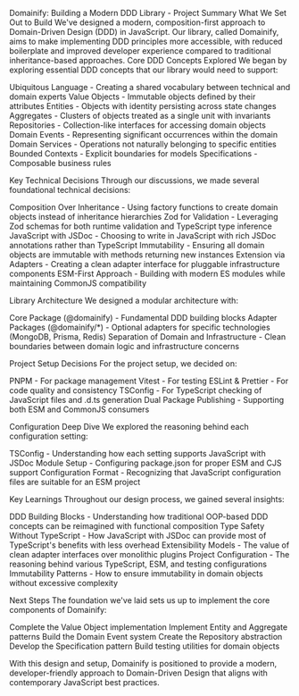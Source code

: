 Domainify: Building a Modern DDD Library - Project Summary
What We Set Out to Build
We've designed a modern, composition-first approach to Domain-Driven Design (DDD) in JavaScript. Our library, called Domainify, aims to make implementing DDD principles more accessible, with reduced boilerplate and improved developer experience compared to traditional inheritance-based approaches.
Core DDD Concepts Explored
We began by exploring essential DDD concepts that our library would need to support:

Ubiquitous Language - Creating a shared vocabulary between technical and domain experts
Value Objects - Immutable objects defined by their attributes
Entities - Objects with identity persisting across state changes
Aggregates - Clusters of objects treated as a single unit with invariants
Repositories - Collection-like interfaces for accessing domain objects
Domain Events - Representing significant occurrences within the domain
Domain Services - Operations not naturally belonging to specific entities
Bounded Contexts - Explicit boundaries for models
Specifications - Composable business rules

Key Technical Decisions
Through our discussions, we made several foundational technical decisions:

Composition Over Inheritance - Using factory functions to create domain objects instead of inheritance hierarchies
Zod for Validation - Leveraging Zod schemas for both runtime validation and TypeScript type inference
JavaScript with JSDoc - Choosing to write in JavaScript with rich JSDoc annotations rather than TypeScript
Immutability - Ensuring all domain objects are immutable with methods returning new instances
Extension via Adapters - Creating a clean adapter interface for pluggable infrastructure components
ESM-First Approach - Building with modern ES modules while maintaining CommonJS compatibility

Library Architecture
We designed a modular architecture with:

Core Package (@domainify) - Fundamental DDD building blocks
Adapter Packages (@domainify/*) - Optional adapters for specific technologies (MongoDB, Prisma, Redis)
Separation of Domain and Infrastructure - Clean boundaries between domain logic and infrastructure concerns

Project Setup Decisions
For the project setup, we decided on:

PNPM - For package management
Vitest - For testing
ESLint & Prettier - For code quality and consistency
TSConfig - For TypeScript checking of JavaScript files and .d.ts generation
Dual Package Publishing - Supporting both ESM and CommonJS consumers

Configuration Deep Dive
We explored the reasoning behind each configuration setting:

TSConfig - Understanding how each setting supports JavaScript with JSDoc
Module Setup - Configuring package.json for proper ESM and CJS support
Configuration Format - Recognizing that JavaScript configuration files are suitable for an ESM project

Key Learnings
Throughout our design process, we gained several insights:

DDD Building Blocks - Understanding how traditional OOP-based DDD concepts can be reimagined with functional composition
Type Safety Without TypeScript - How JavaScript with JSDoc can provide most of TypeScript's benefits with less overhead
Extensibility Models - The value of clean adapter interfaces over monolithic plugins
Project Configuration - The reasoning behind various TypeScript, ESM, and testing configurations
Immutability Patterns - How to ensure immutability in domain objects without excessive complexity

Next Steps
The foundation we've laid sets us up to implement the core components of Domainify:

Complete the Value Object implementation
Implement Entity and Aggregate patterns
Build the Domain Event system
Create the Repository abstraction
Develop the Specification pattern
Build testing utilities for domain objects

With this design and setup, Domainify is positioned to provide a modern, developer-friendly approach to Domain-Driven Design that aligns with contemporary JavaScript best practices.
